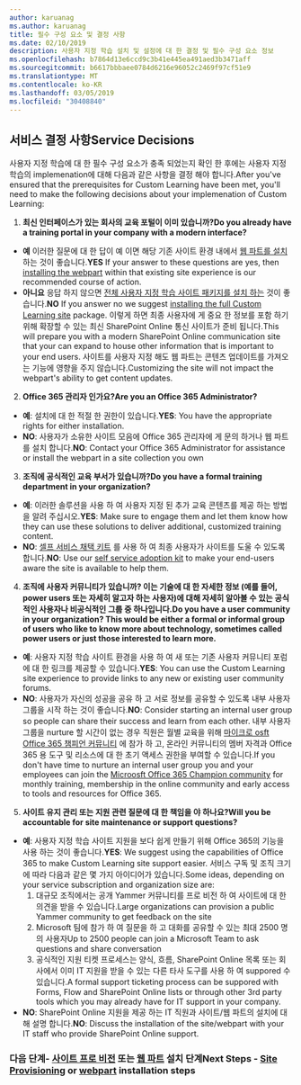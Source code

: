 ```yaml
---
author: karuanag
ms.author: karuanag
title: 필수 구성 요소 및 결정 사항
ms.date: 02/10/2019
description: 사용자 지정 학습 설치 및 설정에 대 한 결정 및 필수 구성 요소 정보
ms.openlocfilehash: b7864d13e6ccd9c3b41e445ea491aed3b3471aff
ms.sourcegitcommit: b6617bbbaee0784d6216e96052c2469f97cf51e9
ms.translationtype: MT
ms.contentlocale: ko-KR
ms.lasthandoff: 03/05/2019
ms.locfileid: "30408840"
---
```

## <a name="service-decisions"></a><span data-ttu-id="16bc3-103">서비스 결정 사항</span><span class="sxs-lookup"><span data-stu-id="16bc3-103">Service Decisions</span></span>

<span data-ttu-id="16bc3-104">사용자 지정 학습에 대 한 필수 구성 요소가 충족 되었는지 확인 한 후에는 사용자 지정 학습의 implemenation에 대해 다음과 같은 사항을 결정 해야 합니다.</span><span class="sxs-lookup"><span data-stu-id="16bc3-104">After you've ensured that the prerequisites for Custom Learning have been met, you'll need to make the following decisions about your implemenation of Custom Learning:</span></span>

1. <span data-ttu-id="16bc3-105">**최신 인터페이스가 있는 회사의 교육 포털이 이미 있습니까?**</span><span class="sxs-lookup"><span data-stu-id="16bc3-105">**Do you already have a training portal in your company with a modern interface?**</span></span>

- <span data-ttu-id="16bc3-106">**예** 이러한 질문에 대 한 답이 예 이면 해당 기존 사이트 환경 내에서 [웹 파트를 설치](installwebpart.md) 하는 것이 좋습니다.</span><span class="sxs-lookup"><span data-stu-id="16bc3-106">**YES** If your answer to these questions are yes, then [installing the webpart](installwebpart.md) within that existing site experience is our recommended course of action.</span></span>
- <span data-ttu-id="16bc3-107">**아니요** 응답 하지 않으면 [전체 사용자 지정 학습 사이트 패키지를 설치 하는](installsitepackage.md) 것이 좋습니다.</span><span class="sxs-lookup"><span data-stu-id="16bc3-107">**NO** If you answer no we suggest [installing the full Custom Learning site](installsitepackage.md) package.</span></span>  <span data-ttu-id="16bc3-108">이렇게 하면 최종 사용자에 게 중요 한 정보를 포함 하기 위해 확장할 수 있는 최신 SharePoint Online 통신 사이트가 준비 됩니다.</span><span class="sxs-lookup"><span data-stu-id="16bc3-108">This will prepare you with a modern SharePoint Online communication site that your can expand to house other information that is important to your end users.</span></span>  <span data-ttu-id="16bc3-109">사이트를 사용자 지정 해도 웹 파트는 콘텐츠 업데이트를 가져오는 기능에 영향을 주지 않습니다.</span><span class="sxs-lookup"><span data-stu-id="16bc3-109">Customizing the site will not impact the webpart's ability to get content updates.</span></span> 

2. <span data-ttu-id="16bc3-110">**Office 365 관리자 인가요?**</span><span class="sxs-lookup"><span data-stu-id="16bc3-110">**Are you an Office 365 Administrator?**</span></span>

- <span data-ttu-id="16bc3-111">**예**: 설치에 대 한 적절 한 권한이 있습니다.</span><span class="sxs-lookup"><span data-stu-id="16bc3-111">**YES**:  You have the appropriate rights for either installation.</span></span>
- <span data-ttu-id="16bc3-112">**NO**: 사용자가 소유한 사이트 모음에 Office 365 관리자에 게 문의 하거나 웹 파트를 설치 합니다.</span><span class="sxs-lookup"><span data-stu-id="16bc3-112">**NO**: Contact your Office 365 Administrator for assistance or install the webpart in a site collection you own</span></span>

3. <span data-ttu-id="16bc3-113">**조직에 공식적인 교육 부서가 있습니까?**</span><span class="sxs-lookup"><span data-stu-id="16bc3-113">**Do you have a formal training department in your organization?**</span></span>

- <span data-ttu-id="16bc3-114">**예**: 이러한 솔루션을 사용 하 여 사용자 지정 된 추가 교육 콘텐츠를 제공 하는 방법을 알려 주십시오.</span><span class="sxs-lookup"><span data-stu-id="16bc3-114">**YES**:  Make sure to engage them and let them know how they can use these solutions to deliver additional, customized training content.</span></span>
- <span data-ttu-id="16bc3-115">**NO**: [셀프 서비스 채택 키트](driveadoption.md) 를 사용 하 여 최종 사용자가 사이트를 도울 수 있도록 합니다.</span><span class="sxs-lookup"><span data-stu-id="16bc3-115">**NO**:  Use our [self service adoption kit](driveadoption.md) to make your end-users aware the site is available to help them.</span></span>

4. <span data-ttu-id="16bc3-116">**조직에 사용자 커뮤니티가 있습니까?  이는 기술에 대 한 자세한 정보 (예를 들어, power users 또는 자세히 알고자 하는 사용자)에 대해 자세히 알아볼 수 있는 공식적인 사용자나 비공식적인 그룹 중 하나입니다.**</span><span class="sxs-lookup"><span data-stu-id="16bc3-116">**Do you have a user community in your organization?  This would be either a formal or informal group of users who like to know more about technology, sometimes called power users or just those interested to learn more.**</span></span>

- <span data-ttu-id="16bc3-117">**예**: 사용자 지정 학습 사이트 환경을 사용 하 여 새 또는 기존 사용자 커뮤니티 포럼에 대 한 링크를 제공할 수 있습니다.</span><span class="sxs-lookup"><span data-stu-id="16bc3-117">**YES**:  You can use the Custom Learning site experience to provide links to any new or existing user community forums.</span></span>
- <span data-ttu-id="16bc3-118">**NO**: 사용자가 자신의 성공을 공유 하 고 서로 정보를 공유할 수 있도록 내부 사용자 그룹을 시작 하는 것이 좋습니다.</span><span class="sxs-lookup"><span data-stu-id="16bc3-118">**NO**:  Consider starting an internal user group so people can share their success and learn from each other.</span></span>  <span data-ttu-id="16bc3-119">내부 사용자 그룹을 nurture 할 시간이 없는 경우 직원은 월별 교육을 위해 [마이크로 osft Office 365 챔피언 커뮤니티](https://aka.ms/O365Champions) 에 참가 하 고, 온라인 커뮤니티의 멤버 자격과 Office 365 용 도구 및 리소스에 대 한 초기 액세스 권한을 부여할 수 있습니다.</span><span class="sxs-lookup"><span data-stu-id="16bc3-119">If you don't have time to nurture an internal user group you and your employees can join the [Microosft Office 365 Champion community](https://aka.ms/O365Champions) for monthly training, membership in the online community and early access to tools and resources for Office 365.</span></span>

5.  <span data-ttu-id="16bc3-120">**사이트 유지 관리 또는 지원 관련 질문에 대 한 책임을 야 하나요?**</span><span class="sxs-lookup"><span data-stu-id="16bc3-120">**Will you be accountable for site maintenance or support questions?**</span></span>

- <span data-ttu-id="16bc3-121">**예**: 사용자 지정 학습 사이트 지원을 보다 쉽게 만들기 위해 Office 365의 기능을 사용 하는 것이 좋습니다.</span><span class="sxs-lookup"><span data-stu-id="16bc3-121">**YES**: We suggest using the capabilities of Office 365 to make Custom Learning site support easier.</span></span>  <span data-ttu-id="16bc3-122">서비스 구독 및 조직 크기에 따라 다음과 같은 몇 가지 아이디어가 있습니다.</span><span class="sxs-lookup"><span data-stu-id="16bc3-122">Some ideas, depending on your service subscription and organization size are:</span></span>
    1. <span data-ttu-id="16bc3-123">대규모 조직에서는 공개 Yammer 커뮤니티를 프로 비전 하 여 사이트에 대 한 의견을 받을 수 있습니다.</span><span class="sxs-lookup"><span data-stu-id="16bc3-123">Large organizations can provision a public Yammer community to get feedback on the site</span></span>
    2. <span data-ttu-id="16bc3-124">Microsoft 팀에 참가 하 여 질문을 하 고 대화를 공유할 수 있는 최대 2500 명의 사용자</span><span class="sxs-lookup"><span data-stu-id="16bc3-124">Up to 2500 people can join a Microsoft Team to ask questions and share conversation</span></span>
    3. <span data-ttu-id="16bc3-125">공식적인 지원 티켓 프로세스는 양식, 흐름, SharePoint Online 목록 또는 회사에서 이미 IT 지원을 받을 수 있는 다른 타사 도구를 사용 하 여 suppored 수 있습니다.</span><span class="sxs-lookup"><span data-stu-id="16bc3-125">A formal support ticketing process can be suppored with Forms, Flow and SharePoint Online lists or through other 3rd party tools which you may already have for IT support in your company.</span></span> 
- <span data-ttu-id="16bc3-126">**NO**: SharePoint Online 지원을 제공 하는 IT 직원과 사이트/웹 파트의 설치에 대해 설명 합니다.</span><span class="sxs-lookup"><span data-stu-id="16bc3-126">**NO**:  Discuss the installation of the site/webpart with your IT staff who provide SharePoint Online support.</span></span>  

### <a name="next-steps---site-provisioninginstallsitepackagemd-or-webpartinstallwebpartmd-installation-steps"></a><span data-ttu-id="16bc3-127">다음 단계- [사이트 프로 비전](installsitepackage.md) 또는 [웹 파트](installwebpart.md) 설치 단계</span><span class="sxs-lookup"><span data-stu-id="16bc3-127">Next Steps - [Site Provisioning](installsitepackage.md) or [webpart](installwebpart.md) installation steps</span></span>